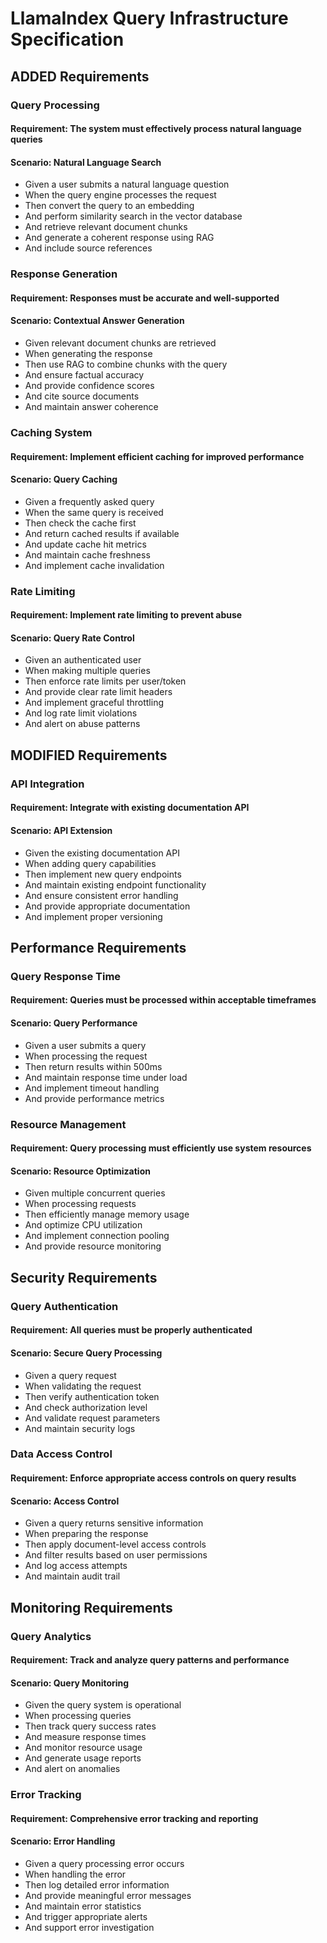 # LlamaIndex Query Infrastructure Specification

## ADDED Requirements

### Query Processing
#### Requirement: The system must effectively process natural language queries
#### Scenario: Natural Language Search
- Given a user submits a natural language question
- When the query engine processes the request
- Then convert the query to an embedding
- And perform similarity search in the vector database
- And retrieve relevant document chunks
- And generate a coherent response using RAG
- And include source references

### Response Generation
#### Requirement: Responses must be accurate and well-supported
#### Scenario: Contextual Answer Generation
- Given relevant document chunks are retrieved
- When generating the response
- Then use RAG to combine chunks with the query
- And ensure factual accuracy
- And provide confidence scores
- And cite source documents
- And maintain answer coherence

### Caching System
#### Requirement: Implement efficient caching for improved performance
#### Scenario: Query Caching
- Given a frequently asked query
- When the same query is received
- Then check the cache first
- And return cached results if available
- And update cache hit metrics
- And maintain cache freshness
- And implement cache invalidation

### Rate Limiting
#### Requirement: Implement rate limiting to prevent abuse
#### Scenario: Query Rate Control
- Given an authenticated user
- When making multiple queries
- Then enforce rate limits per user/token
- And provide clear rate limit headers
- And implement graceful throttling
- And log rate limit violations
- And alert on abuse patterns

## MODIFIED Requirements

### API Integration
#### Requirement: Integrate with existing documentation API
#### Scenario: API Extension
- Given the existing documentation API
- When adding query capabilities
- Then implement new query endpoints
- And maintain existing endpoint functionality
- And ensure consistent error handling
- And provide appropriate documentation
- And implement proper versioning

## Performance Requirements

### Query Response Time
#### Requirement: Queries must be processed within acceptable timeframes
#### Scenario: Query Performance
- Given a user submits a query
- When processing the request
- Then return results within 500ms
- And maintain response time under load
- And implement timeout handling
- And provide performance metrics

### Resource Management
#### Requirement: Query processing must efficiently use system resources
#### Scenario: Resource Optimization
- Given multiple concurrent queries
- When processing requests
- Then efficiently manage memory usage
- And optimize CPU utilization
- And implement connection pooling
- And provide resource monitoring

## Security Requirements

### Query Authentication
#### Requirement: All queries must be properly authenticated
#### Scenario: Secure Query Processing
- Given a query request
- When validating the request
- Then verify authentication token
- And check authorization level
- And validate request parameters
- And maintain security logs

### Data Access Control
#### Requirement: Enforce appropriate access controls on query results
#### Scenario: Access Control
- Given a query returns sensitive information
- When preparing the response
- Then apply document-level access controls
- And filter results based on user permissions
- And log access attempts
- And maintain audit trail

## Monitoring Requirements

### Query Analytics
#### Requirement: Track and analyze query patterns and performance
#### Scenario: Query Monitoring
- Given the query system is operational
- When processing queries
- Then track query success rates
- And measure response times
- And monitor resource usage
- And generate usage reports
- And alert on anomalies

### Error Tracking
#### Requirement: Comprehensive error tracking and reporting
#### Scenario: Error Handling
- Given a query processing error occurs
- When handling the error
- Then log detailed error information
- And provide meaningful error messages
- And maintain error statistics
- And trigger appropriate alerts
- And support error investigation